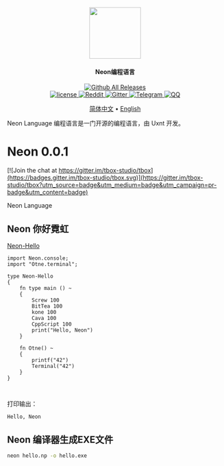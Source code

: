 <div align="center">
	<h1>
	<a href="https://github.com/tbox-studio/tbox-language">
	<img src="https://github.com/uxnt/NeonLang/blob/main/NeonCT.png" height="120" >
	</a>
	</h1>
	<h4>Neon编程语言</h4>
	
  <div>
	<!--
    <a href="https://github.com/tbox-studio/tbox-language/actions?query=workflow%3AWindows">
      <img src="https://img.shields.io/github/workflow/status/tbox-studio/tbox-language/Windows/dev.svg?style=flat-square&logo=windows" alt="github-ci" />
    </a>
    <a href="https://github.com/tbox-studio/tbox-language/actions?query=workflow%3ALinux">
      <img src="https://img.shields.io/github/workflow/status/tbox-studio/tbox-language/Linux/dev.svg?style=flat-square&logo=linux" alt="github-ci" />
    </a>
    <a href="https://github.com/tbox-studio/tbox-language/actions?query=workflow%3AmacOS">
      <img src="https://img.shields.io/github/workflow/status/tbox-studio/tbox-language/macOS/dev.svg?style=flat-square&logo=apple" alt="github-ci" />
    </a>
    <a href="https://github.com/tbox-studio/tbox-language/actions?query=workflow%3AAndroid">
      <img src="https://img.shields.io/github/workflow/status/tbox-studio/tbox-language/Android/dev.svg?style=flat-square&logo=android" alt="github-ci" />
    </a>
	-->
    <a href="https://github.com/tbox-studio/tbox-language/releases">
      <img src="https://img.shields.io/github/release/tbox-studio/tbox-language.svg?style=flat-square" alt="Github All Releases" /> 
    </a> 
  </div>
  <div>
    <a href="https://github.com/tbox-studio/tbox-language/blob/master/LICENSE">
      <img src="https://img.shields.io/github/license/tbox-studio/tbox-language.svg?colorB=f48041&style=flat-square" alt="license" />
    </a>
    <a href="https://www.reddit.com/r/tbox_language/">
      <img src="https://img.shields.io/badge/chat-on%20reddit-ff3f34.svg?style=flat-square" alt="Reddit" />
    </a>
    <a href="https://gitter.im/tbox-studio/tbox-language?utm_source=badge&utm_medium=badge&utm_campaign=pr-badge&utm_content=badge">
      <img src="https://img.shields.io/gitter/room/tbox-studio/tbox-language.svg?style=flat-square&colorB=96c312" alt="Gitter" />
    </a>
    <a href="https://t.me/tbox_language">
      <img src="https://img.shields.io/badge/chat-on%20telegram-blue.svg?style=flat-square" alt="Telegram" />
    </a>
    <a href="https://jq.qq.com/?_wv=1027&k=evYz1PC3">
      <img src="https://img.shields.io/badge/chat-on%20QQ-ff69b4.svg?style=flat-square" alt="QQ" />
    </a>
	  <!--
    <a href="https://tboox.org/donation/">
      <img src="https://img.shields.io/badge/donate-us-orange.svg?style=flat-square" alt="Donate" />
    </a>  
	  -->
  </div>
	
	
[简体中文](tbox-grammatical-norm-lang/tbox-grammatical-norm-zh-cn.md) • [English](tbox-grammatical-norm-lang/tbox-grammatical-norm-en-us.md)
	
</div>


Neon Language 编程语言是一门开源的编程语言，由 Uxnt 开发。




# Neon 0.0.1

[![Join the chat at https://gitter.im/tbox-studio/tbox](https://badges.gitter.im/tbox-studio/tbox.svg)](https://gitter.im/tbox-studio/tbox?utm_source=badge&utm_medium=badge&utm_campaign=pr-badge&utm_content=badge)

Neon Language


## Neon 你好霓虹

[Neon-Hello](hello.md)

```Neon
import Neon.console;
import "Otne.terminal";

type Neon-Hello
{
	fn type main () ~
	{
		Screw 100
		BitTea 100
		kone 100
		Cava 100
		CppScript 100
		print("Hello, Neon")
	}
	
	fn Otne() ~
	{
		printf("42")
		Terminal("42")
	}
}



```
打印输出：

```
Hello, Neon
```

## Neon 编译器生成EXE文件

```bat
neon hello.np -o hello.exe
```

